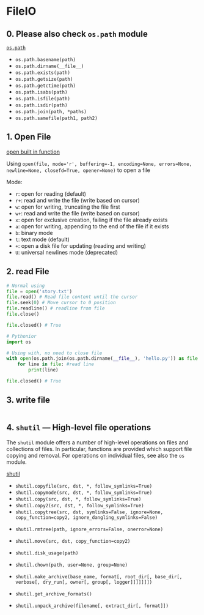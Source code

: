 # FileIO

## 0. Please also check `os.path` module

[`os.path`](https://docs.python.org/3/library/os.path.html)

*   `os.path.basename(path)`
*   `os.path.dirname(__file__)`
*   `os.path.exists(path)`
*   `os.path.getsize(path)`
*   `os.path.getctime(path)`
*   `os.path.isabs(path)`
*   `os.path.isfile(path)`
*   `os.path.isdir(path)`
*   `os.path.join(path, *paths)`
*   `os.path.samefile(path1, path2)`

## 1. Open File

[open built in function](https://docs.python.org/3/library/functions.html#open)

Using `open(file, mode='r', buffering=-1, encoding=None, errors=None, newline=None, closefd=True, opener=None)` to open a file

Mode:

*   `r`: open for reading (default)
*   `r+`: read and write the file (write based on cursor)
*   `w`: open for writing, truncating the file first
*   `w+`: read and write the file (write based on cursor)
*   `x`: open for exclusive creation, failing if the file already exists
*   `a`: open for writing, appending to the end of the file if it exists
*   `b`: binary mode
*   `t`: text mode (default)
*   `+`: open a disk file for updating (reading and writing)
*   `U`: universal newlines mode (deprecated)

## 2. read File

```python
# Normal using
file = open('story.txt')
file.read() # Read file content until the cursor
file.seek(0) # Move cursor to 0 position
file.readline() # readline from file
file.close()

file.closed() # True

# Pythonior
import os

# Using with, no need to close file
with open(os.path.join(os.path.dirname(__file__), 'hello.py')) as file:
    for line in file: #read line
        print(line)

file.closed() # True
```

## 3. write file

```python

```

## 4. `shutil` — High-level file operations

The `shutil` module offers a number of high-level operations on files and collections of files. In particular, functions are provided which support file copying and removal. For operations on individual files, see also the `os` module.

[shutil](https://docs.python.org/3/library/shutil.html)

*   `shutil.copyfile(src, dst, *, follow_symlinks=True)`
*   `shutil.copymode(src, dst, *, follow_symlinks=True)`
*   `shutil.copy(src, dst, *, follow_symlinks=True)`
*   `shutil.copy2(src, dst, *, follow_symlinks=True)`
*   `shutil.copytree(src, dst, symlinks=False, ignore=None, copy_function=copy2, ignore_dangling_symlinks=False)`

-   `shutil.rmtree(path, ignore_errors=False, onerror=None)`
-   `shutil.move(src, dst, copy_function=copy2)`
-   `shutil.disk_usage(path)`
-   `shutil.chown(path, user=None, group=None)`

-   `shutil.make_archive(base_name, format[, root_dir[, base_dir[, verbose[, dry_run[, owner[, group[, logger]]]]]]])`
-   `shutil.get_archive_formats()`
-   `shutil.unpack_archive(filename[, extract_dir[, format]])`
